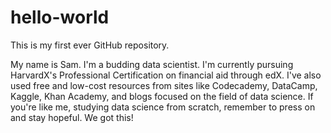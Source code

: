 # hello-world
This is my first ever GitHub repository. 

My name is Sam. I'm a budding data scientist. I'm currently pursuing HarvardX's Professional Certification on financial aid through edX. I've also used free and low-cost resources from sites like Codecademy, DataCamp, Kaggle, Khan Academy, and blogs focused on the field of data science. If you're like me, studying data science from scratch, remember to press on and stay hopeful. We got this!
